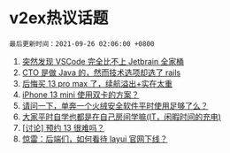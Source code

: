 # v2ex热议话题

`最后更新时间：2021-09-26 02:06:00 +0800`

1. [突然发现 VSCode 完全比不上 Jetbrain 全家桶](https://www.v2ex.com/t/804121)
1. [CTO 是做 Java 的，然而技术选项却选了 rails](https://www.v2ex.com/t/804097)
1. [后悔买 13 pro max 了，续航溢出+实在太重](https://www.v2ex.com/t/804129)
1. [iPhone 13 mini 使用双卡的方案？](https://www.v2ex.com/t/804135)
1. [请问一下，单奔一个火绒安全软件平时使用足够了么？](https://www.v2ex.com/t/804088)
1. [大家平时自学也都是在自己房间学嘛(IT，闲暇时间的充电)](https://www.v2ex.com/t/804175)
1. [[讨论] 预约 13 很难吗？](https://www.v2ex.com/t/804148)
1. [惊雷：后端们，如何看待 layui 官网下线？](https://www.v2ex.com/t/804075)

